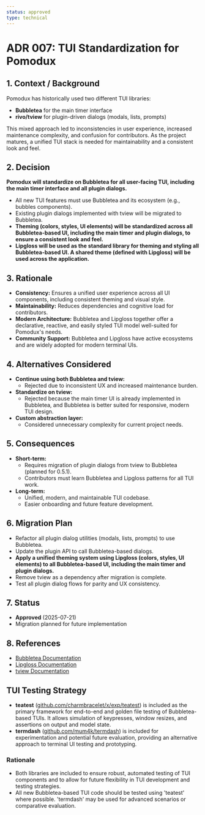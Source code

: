 ```yaml
---
status: approved
type: technical
---
```


# ADR 007: TUI Standardization for Pomodux

## 1. Context / Background

Pomodux has historically used two different TUI libraries:
- **Bubbletea** for the main timer interface
- **rivo/tview** for plugin-driven dialogs (modals, lists, prompts)

This mixed approach led to inconsistencies in user experience, increased maintenance complexity, and confusion for contributors. As the project matures, a unified TUI stack is needed for maintainability and a consistent look and feel.

## 2. Decision

**Pomodux will standardize on Bubbletea for all user-facing TUI, including the main timer interface and all plugin dialogs.**

- All new TUI features must use Bubbletea and its ecosystem (e.g., bubbles components).
- Existing plugin dialogs implemented with tview will be migrated to Bubbletea.
- **Theming (colors, styles, UI elements) will be standardized across all Bubbletea-based UI, including the main timer and plugin dialogs, to ensure a consistent look and feel.**
- **Lipgloss will be used as the standard library for theming and styling all Bubbletea-based UI. A shared theme (defined with Lipgloss) will be used across the application.**

## 3. Rationale

- **Consistency:** Ensures a unified user experience across all UI components, including consistent theming and visual style.
- **Maintainability:** Reduces dependencies and cognitive load for contributors.
- **Modern Architecture:** Bubbletea and Lipgloss together offer a declarative, reactive, and easily styled TUI model well-suited for Pomodux's needs.
- **Community Support:** Bubbletea and Lipgloss have active ecosystems and are widely adopted for modern terminal UIs.

## 4. Alternatives Considered

- **Continue using both Bubbletea and tview:**
  - Rejected due to inconsistent UX and increased maintenance burden.
- **Standardize on tview:**
  - Rejected because the main timer UI is already implemented in Bubbletea, and Bubbletea is better suited for responsive, modern TUI design.
- **Custom abstraction layer:**
  - Considered unnecessary complexity for current project needs.

## 5. Consequences

- **Short-term:**
  - Requires migration of plugin dialogs from tview to Bubbletea (planned for 0.5.1).
  - Contributors must learn Bubbletea and Lipgloss patterns for all TUI work.
- **Long-term:**
  - Unified, modern, and maintainable TUI codebase.
  - Easier onboarding and future feature development.

## 6. Migration Plan

- Refactor all plugin dialog utilities (modals, lists, prompts) to use Bubbletea.
- Update the plugin API to call Bubbletea-based dialogs.
- **Apply a unified theming system using Lipgloss (colors, styles, UI elements) to all Bubbletea-based UI, including the main timer and plugin dialogs.**
- Remove tview as a dependency after migration is complete.
- Test all plugin dialog flows for parity and UX consistency.

## 7. Status

- **Approved** (2025-07-21)
- Migration planned for future implementation

## 8. References

- [Bubbletea Documentation](https://github.com/charmbracelet/bubbletea)
- [Lipgloss Documentation](https://github.com/charmbracelet/lipgloss)
- [tview Documentation](https://github.com/rivo/tview) 

## TUI Testing Strategy

- **teatest** ([github.com/charmbracelet/x/exp/teatest](https://github.com/charmbracelet/x/exp/teatest)) is included as the primary framework for end-to-end and golden file testing of Bubbletea-based TUIs. It allows simulation of keypresses, window resizes, and assertions on output and model state.
- **termdash** ([github.com/mum4k/termdash](https://github.com/mum4k/termdash)) is included for experimentation and potential future evaluation, providing an alternative approach to terminal UI testing and prototyping.

### Rationale
- Both libraries are included to ensure robust, automated testing of TUI components and to allow for future flexibility in TUI development and testing strategies.
- All new Bubbletea-based TUI code should be tested using 'teatest' where possible. 'termdash' may be used for advanced scenarios or comparative evaluation. 